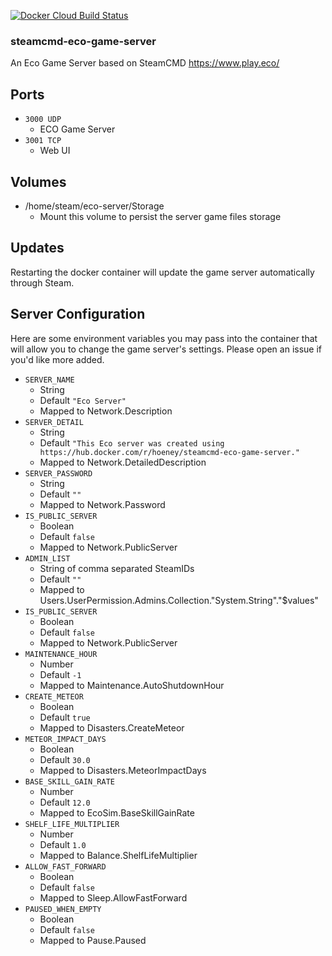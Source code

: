 [![Docker Cloud Build Status](https://img.shields.io/docker/cloud/build/hoeney/steamcmd-eco-game-server)](https://hub.docker.com/repository/docker/hoeney/steamcmd-eco-game-server)
### steamcmd-eco-game-server
An Eco Game Server based on SteamCMD
https://www.play.eco/

## Ports 
- `3000 UDP`
  - ECO Game Server
- `3001 TCP`
  - Web UI
  
## Volumes
- /home/steam/eco-server/Storage
  - Mount this volume to persist the server game files storage

## Updates
Restarting the docker container will update the game server automatically through Steam.

## Server Configuration
Here are some environment variables you may pass into the container that will allow you to change the game server's settings. Please open an issue if you'd like more added.

- `SERVER_NAME`
  - String
  - Default `"Eco Server"`
  - Mapped to Network.Description
- `SERVER_DETAIL`
  - String
  - Default `"This Eco server was created using https://hub.docker.com/r/hoeney/steamcmd-eco-game-server."`
  - Mapped to Network.DetailedDescription
- `SERVER_PASSWORD`
  - String
  - Default `""`
  - Mapped to Network.Password
- `IS_PUBLIC_SERVER`
  - Boolean
  - Default `false`
  - Mapped to Network.PublicServer
- `ADMIN_LIST`
  - String of comma separated SteamIDs
  - Default `""`
  - Mapped to Users.UserPermission.Admins.Collection."System.String"."$values"
- `IS_PUBLIC_SERVER`
  - Boolean
  - Default `false`
  - Mapped to Network.PublicServer
- `MAINTENANCE_HOUR`
  - Number
  - Default `-1`
  - Mapped to Maintenance.AutoShutdownHour
- `CREATE_METEOR`
  - Boolean
  - Default `true`
  - Mapped to Disasters.CreateMeteor
- `METEOR_IMPACT_DAYS`
  - Boolean
  - Default `30.0`
  - Mapped to Disasters.MeteorImpactDays
- `BASE_SKILL_GAIN_RATE`
  - Number
  - Default `12.0`
  - Mapped to EcoSim.BaseSkillGainRate
- `SHELF_LIFE_MULTIPLIER`
  - Number
  - Default `1.0`
  - Mapped to Balance.ShelfLifeMultiplier
- `ALLOW_FAST_FORWARD`
  - Boolean
  - Default `false`
  - Mapped to Sleep.AllowFastForward
- `PAUSED_WHEN_EMPTY`
  - Boolean
  - Default `false`
  - Mapped to Pause.Paused
